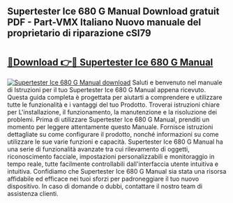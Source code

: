 ## Supertester Ice 680 G Manual Download gratuit PDF - Part-VMX Italiano Nuovo manuale del proprietario di riparazione cSI79

# <h2><a href="http://dfc4dx.blite.top/?on=Supertester+Ice+680+G+Manual">🔗Download 👉🔴 Supertester Ice 680 G Manual</a></h2>

[![Supertester Ice 680 G Manual download](https://i.imgur.com/lujVjoI.png)](http://dfc4dx.blite.top/?on=Supertester+Ice+680+G+Manual)
Saluti e benvenuto nel manuale di Istruzioni per il tuo Supertester Ice 680 G Manual appena ricevuto. Questa guida completa è progettata per aiutarti a comprendere e utilizzare tutte le funzionalità e i vantaggi del tuo Prodotto. Troverai istruzioni chiare per L'installazione, il funzionamento, la manutenzione e la risoluzione dei problemi. Prima di utilizzare Supertester Ice 680 G Manual, prenditi un momento per leggere attentamente questo Manuale. Fornisce istruzioni dettagliate su come configurare il prodotto, nonché informazioni su come utilizzare le sue varie funzioni e capacità. Supertester Ice 680 G Manual ha una serie di funzionalità avanzate tra cui rilevamento di oggetti, riconoscimento facciale, impostazioni personalizzabili e monitoraggio in tempo reale, tutte facilmente controllabili dall'interfaccia utente intuitiva e intuitiva. Confidiamo che Supertester Ice 680 G Manual sia stata una risorsa affidabile ed efficace nei tuoi sforzi per padroneggiare il tuo nuovo dispositivo. In caso di domande o dubbi, contattare il nostro team di assistenza clienti.
